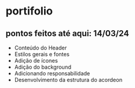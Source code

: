 # portifolio

## pontos feitos até aqui: 14/03/24
- Conteúdo do Header
- Estilos gerais e fontes
- Adição de ícones
- Adição do background
- Adicionando responsabilidade
- Desenvolvimento da estrutura do acordeon
